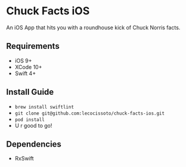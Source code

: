 # Chuck Facts iOS
An iOS App that hits you with a roundhouse kick of Chuck Norris facts.

## Requirements
- iOS 9+
- XCode 10+
- Swift 4+

## Install Guide
- `brew install swiftlint`
- `git clone git@github.com:lecocissoto/chuck-facts-ios.git`
- `pod install`
- U r good to go!

## Dependencies
- RxSwift